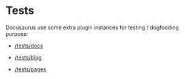 # Tests

Docusaurus use some extra plugin instances for testing / dogfooding purpose:

- [/tests/docs](/tests/docs)

- [/tests/blog](/tests/blog)

- [/tests/pages](/tests/pages)